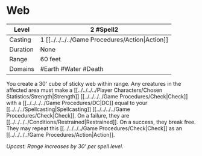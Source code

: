 # Web

| Level    | 2 #Spell2                                        |
| -------- | ------------------------------------------------ |
| Casting  | 1 [[../../../../Game Procedures/Action\|Action]] |
| Duration | None                                             |
| Range    | 60 feet                                          |
| Domains  | #Earth #Water #Death                             |

You create a 30' cube of sticky web within range. Any creatures in the affected area must make a [[../../../../Player Characters/Chosen Statistics/Strength|Strength]] [[../../../../Game Procedures/Check|Check]] with a [[../../../../Game Procedures/DC|DC]] equal to your [[../../../Spellcasting|Spellcasting]] [[../../../../Game Procedures/Check|Check]]. On a failure, they are [[../../../../Conditions/Restrained|Restrained]]. On a success, they break free. They may repeat this [[../../../../Game Procedures/Check|Check]] as an [[../../../../Game Procedures/Action|Action]].

*Upcast: Range increases by 30' per spell level.*